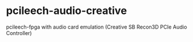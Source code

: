# pcileech-audio-creative
pcileech-fpga with audio card emulation (Creative SB Recon3D PCIe Audio Controller)
